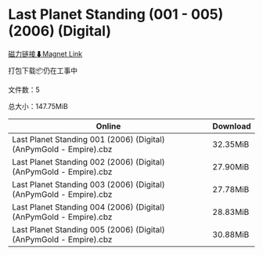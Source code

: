 # Last Planet Standing (001 - 005) (2006) (Digital)

[磁力链接⬇Magnet Link](magnet:?xt=urn:btih:bc7b6bf2d933b2df1e780d92bd164093aaf4a2df&dn=Last%20Planet%20Standing%20%28001%20-%20005%29%20%282006%29%20%28Digital%29)

打包下载📦仍在工事中

文件数：5

总大小：147.75MiB

Online | Download
--- | ---
Last Planet Standing 001 (2006) (Digital) (AnPymGold - Empire).cbz | 32.35MiB
Last Planet Standing 002 (2006) (Digital) (AnPymGold - Empire).cbz | 27.90MiB
Last Planet Standing 003 (2006) (Digital) (AnPymGold - Empire).cbz | 27.78MiB
Last Planet Standing 004 (2006) (Digital) (AnPymGold - Empire).cbz | 28.83MiB
Last Planet Standing 005 (2006) (Digital) (AnPymGold - Empire).cbz | 30.88MiB